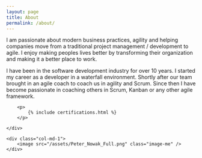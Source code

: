 ```yaml
---
layout: page
title: About
permalink: /about/
---
```

<div class="row">
    <div class="col-md-9">
        <p>
            I am passionate about modern business practices, agility and helping companies move from a traditional project management / development to agile. I enjoy making peoples lives better by transforming their organization and making it a better place to work.
        </p>
        <p>
            I have been in the software development industry for over 10 years. I started my career as a developer in a waterfall environment. Shortly after our team brought in an agile coach to coach us in agility and Scrum. Since then I have become passionate in coaching others in Scrum, Kanban or any other agile framework.
        </p>

        <p>
            {% include certifications.html %}
        </p>

    </div>
    
    <div class="col-md-1">
        <image src="/assets/Peter_Nowak_Full.png" class="image-me" />
    </div>
<div>




